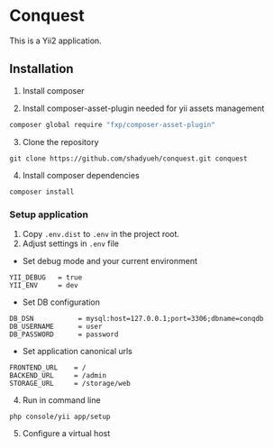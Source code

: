 # Conquest


This is a Yii2 application.

## Installation

1. Install composer

2. Install composer-asset-plugin needed for yii assets management
```bash
composer global require "fxp/composer-asset-plugin"
```

3. Clone the repository
```
git clone https://github.com/shadyueh/conquest.git conquest
```

4. Install composer dependencies
```
composer install
```

### Setup application
1. Copy `.env.dist` to `.env` in the project root.
2. Adjust settings in `.env` file
  - Set debug mode and your current environment
  ```
  YII_DEBUG   = true
  YII_ENV     = dev
  ```
  - Set DB configuration
  ```
  DB_DSN           = mysql:host=127.0.0.1;port=3306;dbname=conqdb
  DB_USERNAME      = user
  DB_PASSWORD      = password
  ```

  - Set application canonical urls
  ```
  FRONTEND_URL    = /
  BACKEND_URL     = /admin
  STORAGE_URL     = /storage/web
  ```

4. Run in command line
```
php console/yii app/setup
```

5. Configure a virtual host